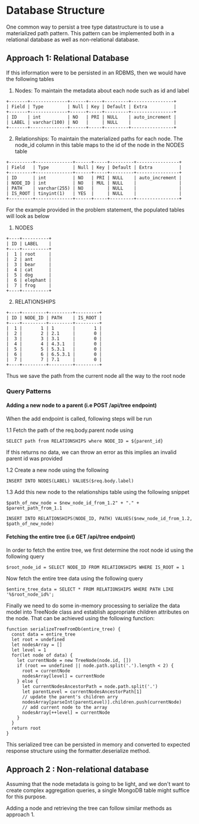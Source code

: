 # Database Structure

One common way to persist a tree type datastructure is to use a materialized path pattern. This pattern can be implemented both in a relational database as well as non-relational database.

## Approach 1: Relational Database

If this information were to be persisted in an RDBMS, then we would have the following tables

1. Nodes: To maintain the metadata about each node such as id and label

``` table: NODES
+-------+--------------+------+-----+---------+----------------+
| Field | Type         | Null | Key | Default | Extra          |
+-------+--------------+------+-----+---------+----------------+
| ID    | int          | NO   | PRI | NULL    | auto_increment |
| LABEL | varchar(100) | NO   |     | NULL    |                |
+-------+--------------+------+-----+---------+----------------+
```

2. Relationships: To maintain the materialized paths for each node. 
The node_id column in this table maps to the id of the node in the NODES table

```table: RELATIONSHIPS
+---------+--------------+------+-----+---------+----------------+
| Field   | Type         | Null | Key | Default | Extra          |
+---------+--------------+------+-----+---------+----------------+
| ID      | int          | NO   | PRI | NULL    | auto_increment |
| NODE_ID | int          | NO   | MUL | NULL    |                |
| PATH    | varchar(255) | NO   |     | NULL    |                |
| IS_ROOT | tinyint(1)   | YES  |     | NULL    |                |
+---------+--------------+------+-----+---------+----------------+
```

For the example provided in the problem statement, the populated tables will look as below

1. NODES
```
+----+----------+
| ID | LABEL    |
+----+----------+
|  1 | root     |
|  2 | ant      |
|  3 | bear     |
|  4 | cat      |
|  5 | dog      |
|  6 | elephant |
|  7 | frog     |
+----+----------+
```

2. RELATIONSHIPS
```
+----+---------+---------+---------+
| ID | NODE_ID | PATH    | IS_ROOT |
+----+---------+---------+---------+
|  1 |       1 | 1       |       1 |
|  2 |       2 | 2.1     |       0 |
|  3 |       3 | 3.1     |       0 |
|  4 |       4 | 4.3.1   |       0 |
|  5 |       5 | 5.3.1   |       0 |
|  6 |       6 | 6.5.3.1 |       0 |
|  7 |       7 | 7.1     |       0 |
+----+---------+---------+---------+
```

Thus we save the path from the current node all the way to the root node

### Query Patterns

####  Adding a new node to a parent (i.e POST /api/tree endpoint)

When the add endpoint is called, following steps will be run

1.1 Fetch the path of the req.body.parent node using
```
SELECT path from RELATIONSHIPS where NODE_ID = ${parent_id}
```
If this returns no data, we can throw an error as this implies an invalid parent id was provided

1.2 Create a new node using the following 
```
INSERT INTO NODES(LABEL) VALUES($req.body.label)
```

1.3 Add this new node to the relationships table using the following snippet
```
$path_of_new_node = $new_node_id_from_1.2" + "." + $parent_path_from_1.1
```

```
INSERT INTO RELATIONSHIPS(NODE_ID, PATH) VALUES($new_node_id_from_1.2, $path_of_new_node)
```

####  Fetching the entire tree (i.e GET /api/tree endpoint)

In order to fetch the entire tree, we first determine the root node id using the following query
```
$root_node_id = SELECT NODE_ID FROM RELATIONSHIPS WHERE IS_ROOT = 1
```

Now fetch the entire tree data using the following query
```
$entire_tree_data = SELECT * FROM RELATIONSHIPS WHERE PATH LIKE '%$root_node_id%';
```

Finally we need to do some in-memory processing to serialize the data model into TreeNode class and establish appropriate children attributes on the node. That can be achieved using the following function:
```
function serializeTreeFromDb(entire_tree) {
  const data = entire_tree
  let root = undefined
  let nodesArray = []
  let level = 1
  for(let node of data) {
    let currentNode = new TreeNode(node.id, [])
    if (root == undefined || node.path.split('.').length < 2) {
      root = currentNode
      nodesArray[level] = currentNode
    } else {
      let currentNodesAncestorPath = node.path.split('.')
      let parentLevel = currentNodesAncestorPath[1]
      // update the parent's children arry
      nodesArray[parseInt(parentLevel)].children.push(currentNode)
      // add current node to the array
      nodesArray[++level] = currentNode
    }
  }  
  return root
}
```
This serialized tree can be persisted in memory and converted to expected response structure using the formatter.deserialize method.

## Approach 2 : Non-relational database

Assuming that the node metadata is going to be light, and we don't want to create complex aggregation queries, a single MongoDB table might suffice for this purpose. 

Adding a node and retrieving the tree can follow similar methods as approach 1.
